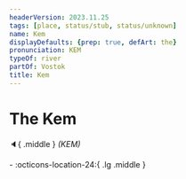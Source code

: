 ```yaml
---
headerVersion: 2023.11.25
tags: [place, status/stub, status/unknown]
name: Kem
displayDefaults: {prep: true, defArt: the}
pronunciation: KEM
typeOf: river
partOf: Vostok
title: Kem
---
```

# The Kem
:speaker:{ .middle } *(KEM)*  
<div class="grid cards ext-narrow-margin ext-one-column" markdown>
-    :octicons-location-24:{ .lg .middle }   
</div>



